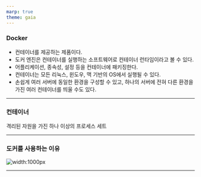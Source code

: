 ```yaml
---
marp: true
theme: gaia
---
```


### Docker

 - 컨테이너를 제공하는 제품이다.
 - 도커 엔진은 컨테이너를 실행하는 소프트웨어로 컨테이너 런타임이라고 볼 수 있다.
 - 어플리케이션, 종속성, 설정 등을 컨테이너에 패키징한다.
 - 컨테이너는 모든 리눅스, 윈도우, 맥 기반의 OS에서 실행될 수 있다.
 - 손쉽게 여러 서버에 동일한 환경을 구성할 수 있고, 하나의 서버에 전혀 다른 환경을 가진 여러 컨테이너를 띄울 수도 있다.

 ---

 ### 컨테이너
 격리된 자원을 가진 하나 이상의 프로세스 세트


 ---

 ### 도커를 사용하는 이유
 
  ![width:1000px](https://d33wubrfki0l68.cloudfront.net/26a177ede4d7b032362289c6fccd448fc4a91174/eb693/images/docs/container_evolution.svg)


 ---

 


<style>

</style>